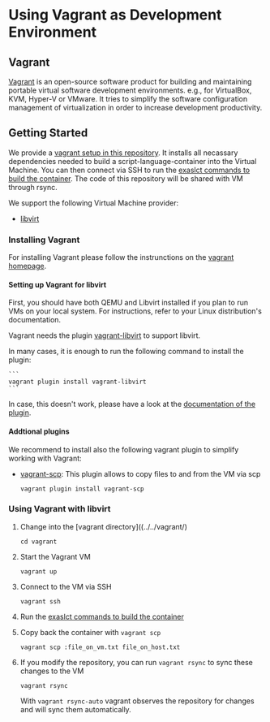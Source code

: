# Using Vagrant as Development Environment

## Vagrant

[Vagrant](https://www.vagrantup.com/) is an open-source software product for building and maintaining portable virtual software development environments. e.g., for VirtualBox, KVM, Hyper-V or VMware. It tries to simplify the software configuration management of virtualization in order to increase development productivity.

## Getting Started

We provide a [vagrant setup in this repository](../../vagrant/). It installs all necassary dependencies needed to build a script-language-container into the Virtual Machine. You can then connect via SSH to run the [exaslct commands to build the container](usage.md). The code of this repository will be shared with VM through rsync.

We support the following Virtual Machine provider:

- [libvirt](https://libvirt.org/)

### Installing Vagrant

For installing Vagrant please follow the instrunctions on the [vagrant homepage](https://www.vagrantup.com/docs/installation).

#### Setting up Vagrant for libvirt

First, you should have both QEMU and Libvirt installed if you plan to run VMs on your local system. For instructions, refer to your Linux distribution's documentation.

Vagrant needs the plugin [vagrant-libvirt](https://github.com/vagrant-libvirt/vagrant-libvirt) to support libvirt. 

In many cases, it is enough to run the following command to install the plugin:


    ```
    vagrant plugin install vagrant-libvirt
    ```

In case, this doesn't work, please have a look at the [documentation of the plugin](https://github.com/vagrant-libvirt/vagrant-libvirt#readme).

#### Addtional plugins

We recommend to install also the following vagrant plugin to simplify working with Vagrant:

- [vagrant-scp](https://github.com/invernizzi/vagrant-scp): This plugin allows to copy files to and from the VM via scp

    ```
    vagrant plugin install vagrant-scp
    ```

### Using Vagrant with libvirt

1. Change into the [vagrant directory]((../../vagrant/)


    ```
    cd vagrant
    ```

2. Start the Vagrant VM


    ```
    vagrant up
    ```

3. Connect to the VM via SSH


    ```
    vagrant ssh
    ```


4. Run the [exaslct commands to build the container](usage.md)
5. Copy back the container with `vagrant scp`


    ```
    vagrant scp :file_on_vm.txt file_on_host.txt
    ```

6. If you modify the repository, you can run `vagrant rsync` to sync these changes to the VM


    ```
    vagrant rsync
    ```

    With `vagrant rsync-auto` vagrant observes the repository for changes and will sync them automatically.